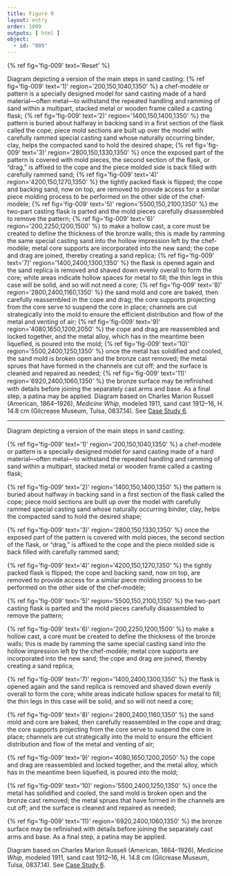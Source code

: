 ```yaml
---
title: Figure 9
layout: entry
order: 1009
outputs: [ html ]
object:
  - id: "009"
---
```


{% ref fig='fig-009' text='Reset' %}

Diagram depicting a version of the main steps in sand casting: {% ref fig='fig-009' text='1)' region='200,150,1040,1350' %} a chef-modèle or pattern is a specially designed model for sand casting made of a hard material—often metal—to withstand the repeated handling and ramming of sand within a multipart, stacked metal or wooden frame called a casting flask; {% ref fig='fig-009' text='2)' region='1400,150,1400,1350' %} the pattern is buried about halfway in backing sand in a first section of the flask called the cope; piece mold sections are built up over the model with carefully rammed special casting sand whose naturally occurring binder, clay, helps the compacted sand to hold the desired shape; {% ref fig='fig-009' text='3)' region='2800,150,1330,1350' %} once the exposed part of the pattern is covered with mold pieces, the second section of the flask, or “drag,” is affixed to the cope and the piece molded side is back filled with carefully rammed sand; {% ref fig='fig-009' text='4)' region='4200,150,1270,1350' %} the tightly packed flask is flipped; the cope and backing sand, now on top, are removed to provide access for a similar piece molding process to be performed on the other side of the chef-modèle; {% ref fig='fig-009' text='5)' region='5500,150,2100,1350' %} the two-part casting flask is parted and the mold pieces carefully disassembled to remove the pattern; {% ref fig='fig-009' text='6)' region='200,2250,1200,1500' %} to make a hollow cast, a core must be created to define the thickness of the bronze walls; this is made by ramming the same special casting sand into the hollow impression left by the chef-modèle; metal core supports are incorporated into the new sand; the cope and drag are joined, thereby creating a sand replica; {% ref fig='fig-009' text='7)' region='1400,2400,1300,1350' %} the flask is opened again and the sand replica is removed and shaved down evenly overall to form the core; white areas indicate hollow spaces for metal to fill; the thin legs in this case will be solid, and so will not need a core; {% ref fig='fig-009' text='8)' region='2800,2400,1160,1350' %} the sand mold and core are baked, then carefully reassembled in the cope and drag; the core supports projecting from the core serve to suspend the core in place; channels are cut strategically into the mold to ensure the efficient distribution and flow of the metal and venting of air; {% ref fig='fig-009' text='9)' region='4080,1650,1200,2050' %} the cope and drag are reassembled and locked together, and the metal alloy, which has in the meantime been liquefied, is poured into the mold; {% ref fig='fig-009' text='10)' region='5500,2400,1250,1350' %} once the metal has solidified and cooled, the sand mold is broken open and the bronze cast removed; the metal sprues that have formed in the channels are cut off; and the surface is cleaned and repaired as needed; {% ref fig='fig-009' text='11)' region='6920,2400,1060,1350' %} the bronze surface may be reﬁnished with details before joining the separately cast arms and base. As a final step, a patina may be applied. Diagram based on Charles Marion Russell (American, 1864–1926), *Medicine Whip*, modeled 1911, sand cast 1912–16, H. 14.8 cm (Gilcrease Museum, Tulsa, 0837.14). See [Case Study 6](/case-studies/6/).

---

Diagram depicting a version of the main steps in sand casting: 

{% ref fig='fig-009' text='1)' region='200,150,1040,1350' %} a chef-modèle or pattern is a specially designed model for sand casting made of a hard material—often metal—to withstand the repeated handling and ramming of sand within a multipart, stacked metal or wooden frame called a casting flask; 

{% ref fig='fig-009' text='2)' region='1400,150,1400,1350' %} the pattern is buried about halfway in backing sand in a first section of the flask called the cope; piece mold sections are built up over the model with carefully rammed special casting sand whose naturally occurring binder, clay, helps the compacted sand to hold the desired shape; 

{% ref fig='fig-009' text='3)' region='2800,150,1330,1350' %} once the exposed part of the pattern is covered with mold pieces, the second section of the flask, or “drag,” is affixed to the cope and the piece molded side is back filled with carefully rammed sand; 

{% ref fig='fig-009' text='4)' region='4200,150,1270,1350' %} the tightly packed flask is flipped; the cope and backing sand, now on top, are removed to provide access for a similar piece molding process to be performed on the other side of the chef-modèle; 

{% ref fig='fig-009' text='5)' region='5500,150,2100,1350' %} the two-part casting flask is parted and the mold pieces carefully disassembled to remove the pattern; 

{% ref fig='fig-009' text='6)' region='200,2250,1200,1500' %} to make a hollow cast, a core must be created to define the thickness of the bronze walls; this is made by ramming the same special casting sand into the hollow impression left by the chef-modèle; metal core supports are incorporated into the new sand; the cope and drag are joined, thereby creating a sand replica; 

{% ref fig='fig-009' text='7)' region='1400,2400,1300,1350' %} the flask is opened again and the sand replica is removed and shaved down evenly overall to form the core; white areas indicate hollow spaces for metal to fill; the thin legs in this case will be solid, and so will not need a core; 

{% ref fig='fig-009' text='8)' region='2800,2400,1160,1350' %} the sand mold and core are baked, then carefully reassembled in the cope and drag; the core supports projecting from the core serve to suspend the core in place; channels are cut strategically into the mold to ensure the efficient distribution and flow of the metal and venting of air; 

{% ref fig='fig-009' text='9)' region='4080,1650,1200,2050' %} the cope and drag are reassembled and locked together, and the metal alloy, which has in the meantime been liquefied, is poured into the mold; 

{% ref fig='fig-009' text='10)' region='5500,2400,1250,1350' %} once the metal has solidified and cooled, the sand mold is broken open and the bronze cast removed; the metal sprues that have formed in the channels are cut off; and the surface is cleaned and repaired as needed; 

{% ref fig='fig-009' text='11)' region='6920,2400,1060,1350' %} the bronze surface may be reﬁnished with details before joining the separately cast arms and base. As a final step, a patina may be applied. 

Diagram based on Charles Marion Russell (American, 1864–1926), *Medicine Whip*, modeled 1911, sand cast 1912–16, H. 14.8 cm (Gilcrease Museum, Tulsa, 0837.14). See [Case Study 6](/case-studies/6/).